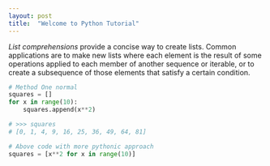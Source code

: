 ```yaml
---
layout: post
title:  "Welcome to Python Tutorial"
---
```


*List comprehensions* provide a concise way to create lists. Common applications are to make new lists where each element is the result of some operations applied to each member of another sequence or iterable, or to create a subsequence of those elements that satisfy a certain condition.

```python
# Method One normal
squares = []
for x in range(10):
    squares.append(x**2)

# >>> squares
# [0, 1, 4, 9, 16, 25, 36, 49, 64, 81]

# Above code with more pythonic approach
squares = [x**2 for x in range(10)]
```